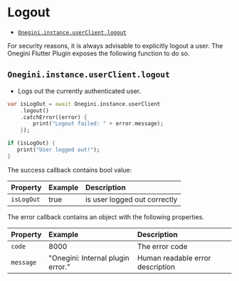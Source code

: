# Logout

- [`Onegini.instance.userClient.logout`](Onegini.instance.userClient.logout#)

For security reasons, it is always advisable to explicitly logout a user. The Onegini Flutter Plugin exposes the following function to do so.

## `Onegini.instance.userClient.logout`



- Logs out the currently authenticated user.

```dart
var isLogOut = await Onegini.instance.userClient
    .logout()
    .catchError((error) {
        print("Logout failed: " + error.message);
    });

if (isLogOut) {
   print("User logged out!");
}
```

The success callback contains bool value:

| Property   | Example | Description                  |
| :--------- | :------ | :--------------------------- |
| `isLogOut` | true    | is user logged out correctly |

The error callback contains an object with the following properties.

| Property  | Example                           | Description                      |
| :-------- | :-------------------------------- | :------------------------------- |
| `code`    | 8000                              | The error code                   |
| `message` | "Onegini: Internal plugin error." | Human readable error description |
